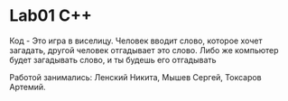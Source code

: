 # Lab01 C++
Код - Это игра в виселицу. 
Человек вводит слово, которое хочет загадать, другой человек отгадывает это слово.
Либо же компьютер будет загадывать слово, и ты будешь его отгадывать

Работой занимались:
        Ленский Никита,
        Мышев Сергей,
        Токсаров Артемий.
